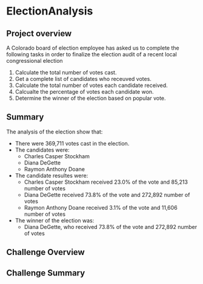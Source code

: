 # ElectionAnalysis

## Project overview
A Colorado board of election employee has asked us to complete the following tasks in order to finalize the election audit of a recent local congressional election

1. Calculate the total number of votes cast.
2. Get a complete list of candidates who receuved votes.
3. Calculate the total number of votes each candidate received.
4. Calcualte the percentage of votes each candidate won.
5. Determine the winner of the election based on popular vote.

## Summary
The analysis of the election show that:
- There were 369,711 votes cast in the election.
- The candidates were:
  - Charles Casper Stockham
  - Diana DeGette
  - Raymon Anthony Doane
- The candidate resultes were:
  - Charles Casper Stockham received 23.0% of the vote and 85,213 number of votes
  - Diana DeGette received 73.8% of the vote and 272,892 number of votes
  - Raymon Anthony Doane received 3.1% of the vote and 11,606 number of votes
- The winner of the election was:
  - Diana DeGette, who received 73.8% of the vote and 272,892 number of votes

## Challenge Overview


## Challenge Summary
